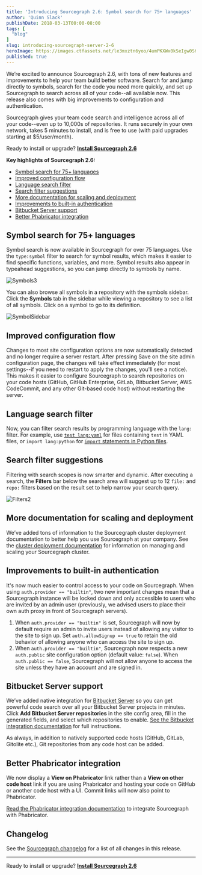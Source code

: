 ```yaml
---
title: 'Introducing Sourcegraph 2.6: Symbol search for 75+ languages'
author: 'Quinn Slack'
publishDate: 2018-03-13T00:00-08:00
tags: [
  "blog"
]
slug: introducing-sourcegraph-server-2-6
heroImage: https://images.ctfassets.net/le3mxztn6yoo/4umPKXWx0kSeIgw0SKQw8e/265b6eadb480f3837261e4f4e1a4c771/Symbols3.png
published: true
---
```


We’re excited to announce Sourcegraph 2.6, with tons of new features and improvements to help your team build better software. Search for and jump directly to symbols, search for the code you need more quickly, and set up Sourcegraph to search across all of your code--all available now. This release also comes with big improvements to configuration and authentication.

Sourcegraph gives your team code search and intelligence across all of your code--even up to 10,000s of repositories. It runs securely in your own network, takes 5 minutes to install, and is free to use (with paid upgrades starting at $5/user/month).


Ready to install or upgrade? **[Install Sourcegraph 2.6](https://docs.sourcegraph.com)**

**Key highlights of Sourcegraph 2.6:**
* [Symbol search for 75+ languages](#symbol-search-for-75-languages)
* [Improved configuration flow](#improved-configuration-flow)
* [Language search filter](#language-search-filter)
* [Search filter suggestions](#search-filter-suggestions)
* [More documentation for scaling and deployment](#more-documentation-for-scaling-and-deployment)
* [Improvements to built-in authentication](#improvements-to-built-in-authentication)
* [Bitbucket Server support](#bitbucket-server-support)
* [Better Phabricator integration](#better-phabricator-integration)

## Symbol search for 75+ languages

Symbol search is now available in Sourcegraph for over 75 languages. Use the `type:symbol` filter to search for symbol results, which makes it easier to find specific functions, variables, and more. Symbol results also appear in typeahead suggestions, so you can jump directly to symbols by name.

![Symbols3](//images.ctfassets.net/le3mxztn6yoo/4umPKXWx0kSeIgw0SKQw8e/265b6eadb480f3837261e4f4e1a4c771/Symbols3.png)

You can also browse all symbols in a repository with the symbols sidebar.  Click the **Symbols** tab in the sidebar while viewing a repository to see a list of all symbols. Click on a symbol to go to its definition.

![SymbolSidebar](//images.ctfassets.net/le3mxztn6yoo/2rFkutjx76GScgCW2wS2a0/2f5e4ef5daa64623bdf0e6bd6ae52962/SymbolSidebar.png)


## Improved configuration flow

Changes to most site configuration options are now automatically detected and no longer require a server restart. After pressing Save on the site admin configuration page, the changes will take effect immediately (for most settings--if you need to restart to apply the changes, you'll see a notice). This makes it easier to configure Sourcegraph to search repositories on your code hosts (GitHub, GitHub Enterprise, GitLab, Bitbucket Server, AWS CodeCommit, and any other Git-based code host) without restarting the server.

## Language search filter

Now, you can filter search results by programming language with the `lang:` filter. For example, use [`test lang:yaml`](https://sourcegraph.com/search?q=repogroup:sample+lang:yaml+test) for files containing `test` in YAML files, or `import lang:python` for [`import` statements in Python files](https://sourcegraph.com/search?q=repogroup:sample+lang:python+import).

## Search filter suggestions

Filtering with search scopes is now smarter and dynamic. After executing a search, the **Filters** bar below the search area will suggest up to 12 `file:` and `repo:` filters based on the result set to help narrow your search query.

![Filters2](//images.ctfassets.net/le3mxztn6yoo/6J9Qhj2OT6aY2eiUsEu8qW/c4fe7567a741698c60197ba7f28378b8/Filters2.png)


## More documentation for scaling and deployment

We’ve added tons of information to the Sourcegraph cluster deployment documentation to better help you use Sourcegraph at your company. See the [cluster deployment documentation](https://docs.sourcegraph.com/admin/install/cluster) for information on managing and scaling your Sourcegraph cluster.


## Improvements to built-in authentication

It's now much easier to control access to your code on Sourcegraph. When using `auth.provider == "builtin"`, two new important changes mean that a Sourcegraph instance will be locked down and only accessible to users who are invited by an admin user (previously, we advised users to place their own auth proxy in front of Sourcegraph servers).

1.  When `auth.provider == "builtin"` is set, Sourcegraph will now by default require an admin to invite users instead of allowing any visitor to the site to sign up. Set `auth.allowSignup == true` to retain the old behavior of allowing anyone who can access the site to sign up.
2.  When `auth.provider == "builtin"`, Sourcegraph now respects a new `auth.public` site configuration option (default value: `false`). When `auth.public == false`, Sourcegraph will not allow anyone to access the site unless they have an account and are signed in.

## Bitbucket Server support

We’ve added native integration for [Bitbucket Server](https://www.atlassian.com/software/bitbucket/server) so you can get powerful code search over all your Bitbucket Server projects in minutes. Click **Add Bitbucket Server repositories** in the site config area, fill in the generated fields, and select which repositories to enable. [See the Bitbucket integration documentation](https://docs.sourcegraph.com/integration/bitbucket_server) for full instructions.

As always, in addition to natively supported code hosts (GitHub, GitLab, Gitolite etc.), Git repositories from any code host can be added.

## Better Phabricator integration

We now display a **View on Phabricator** link rather than a **View on other code host** link if you are using Phabricator and hosting your code on GitHub or another code host with a UI. Commit links will now also point to Phabricator.

[Read the Phabricator integration documentation](https://docs.sourcegraph.com/integration/phabricator) to integrate Sourcegraph with Phabricator.


## Changelog

See the [Sourcegraph changelog](https://sourcegraph.com/github.com/sourcegraph/sourcegraph/-/blob/CHANGELOG.md) for a list of all changes in this release.

---

Ready to install or upgrade? **[Install Sourcegraph 2.6](https://docs.sourcegraph.com/#quickstart)**
